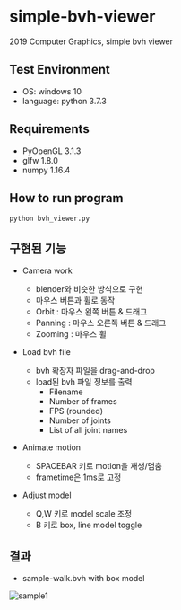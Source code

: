 # simple-bvh-viewer
2019 Computer Graphics, simple bvh viewer


## Test Environment
- OS: windows 10
- language: python 3.7.3

## Requirements
- PyOpenGL 3.1.3
- glfw 1.8.0
- numpy 1.16.4

## How to run program
```python bvh_viewer.py```


## 구현된 기능

- Camera work
  - blender와 비슷한 방식으로 구현
  - 마우스 버튼과 휠로 동작
  - Orbit : 마우스 왼쪽 버튼 & 드래그
  - Panning : 마우스 오른쪽 버튼 & 드래그
  - Zooming : 마우스 휠
  
- Load bvh file
  - bvh 확장자 파일을 drag-and-drop
  - load된 bvh 파일 정보를 출력
    - Filename
    - Number of frames
    - FPS (rounded)
    - Number of joints
    - List of all joint names
- Animate motion
  - SPACEBAR 키로 motion을 재생/멈춤
  - frametime은 1ms로 고정
- Adjust model
  - Q,W 키로 model scale 조정
  - B 키로 box, line model toggle

## 결과
- sample-walk.bvh with box model

![sample1](https://github.com/lovtens/simple-bvh-viewer/blob/master/sample/sample1.gif)
